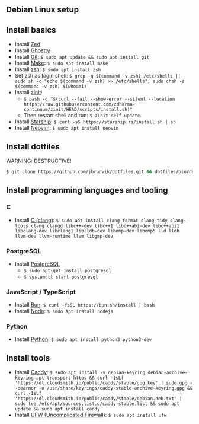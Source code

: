 ## Debian Linux setup

## Install basics

- Install [Zed](https://zed.dev)
- Install [Ghostty](https://ghostty.org)
- Install [Git](https://git-scm.com): `$ sudo apt update && sudo apt install git`
- Install [Make](https://www.gnu.org/software/make/): `$ sudo apt install make`
- Install [zsh](https://en.wikipedia.org/wiki/Z_shell): `$ sudo apt install zsh`
- Set zsh as login shell: `$ grep -q $(command -v zsh) /etc/shells || sudo sh -c "echo $(command -v zsh) >> /etc/shells"; sudo chsh -s $(command -v zsh) $(whoami)`
- Install [zinit](https://github.com/zdharma-continuum/zinit):
  - `$ bash -c "$(curl --fail --show-error --silent --location https://raw.githubusercontent.com/zdharma-continuum/zinit/HEAD/scripts/install.sh)"`
  - Then restart shell and run: `$ zinit self-update`
- Install [Starship](https://github.com/starship/starship): `$ curl -sS https://starship.rs/install.sh | sh`
- Install [Neovim](https://neovim.io): `$ sudo apt install neovim`

## Install dotfiles

WARNING: DESTRUCTIVE!

```sh
$ git clone https://github.com/jbrudvik/dotfiles.git && dotfiles/bin/dotfiles_install`
```

## Install programming languages and tooling

### C

- Install [C (clang)](https://clang.llvm.org): `$ sudo apt install clang-format clang-tidy clang-tools clang clangd libc++-dev libc++1 libc++abi-dev libc++abi1 libclang-dev libclang1 liblldb-dev libomp-dev libomp5 lld lldb llvm-dev llvm-runtime llvm libgmp-dev`

### PostgreSQL

- Install [PostgreSQL](https://www.postgresql.org)
  - `$ sudo apt-get install postgresql`
  - `$ systemctl start postgresql`

### JavaScript / TypeScript

- Install [Bun](https://bun.sh): `$ curl -fsSL https://bun.sh/install | bash`
- Install [Node](https://nodejs.org): `$ sudo apt install nodejs`

### Python

- Install [Python](https://www.python.org): `$ sudo apt install python3 python3-dev`

## Install tools

- Install [Caddy](https://caddyserver.com): `$ sudo apt install -y debian-keyring debian-archive-keyring apt-transport-https && curl -1sLf 'https://dl.cloudsmith.io/public/caddy/stable/gpg.key' | sudo gpg --dearmor -o /usr/share/keyrings/caddy-stable-archive-keyring.gpg && curl -1sLf 'https://dl.cloudsmith.io/public/caddy/stable/debian.deb.txt' | sudo tee /etc/apt/sources.list.d/caddy-stable.list && sudo apt update && sudo apt install caddy`
- Install [UFW (Uncomplicated Firewall)](https://code.launchpad.net/ufw): `$ sudo apt install ufw`
